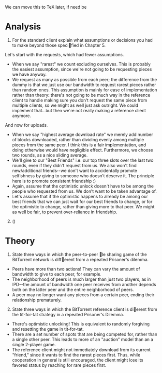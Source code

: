 We can move this to TeX later, if need be

# Analysis
1. For the standard client explain what assumptions or decisions you had to make beyond
those specified in Chapter 5.

  Let's start with the requests, which had fewer assumptions.
  * When we say "rarest" we count excluding ourselves. This is
    probably the easiest assumption, since we're not going to
    be requesting pieces we have anyway.
  * We request as many as possible from each peer; the difference
    from the dummy is that we just use our bandwidth to request
    rarest pieces rather than random ones. This assumption is
    mainly for ease of implementation rather than theory:
    there's not going to be much way in the reference client
    to handle making sure you don't request the same piece
    from multiple clients, so we might as well just ask outright.
    We could implement that...but then we're not really making
    a reference client anymore.  

  And now for uploads.  
  * When we say "highest average download rate" we merely
    add number of blocks downloaded, rather than dividing
    evenly among multiple pieces from the same peer. I think
    this is a fair implementation, and doing otherwise would
    have negligible effect. Furthermore, we choose two rounds,
    as a nice sliding average.
  * We'll give to our "Best Friends" i.e. our top three slots
    over the last two rounds, even if they didn't request from
    us. We also won't find new/additional friends--we don't want to
    accidentally promote selfishness by giving to someone who
    doesn't deserve it. The principle here is to promote consistent friendship :)
  * Again, assume that the optimistic unlock doesn't have to be among
    the people who requested from us. We don't want to be taken
    advantage of.
  * Let's assume that if the optimistic happens to already be
    among our best friends that we can just wait for our best
    friends to change, or for the optimistic to change, rather
    than giving more to that peer. We might as well be fair,
    to prevent over-reliance in friendship.

2. ()
# Theory
1. State three ways in which the peer-to-peer le sharing game of the BitTorrent network is different from a repeated Prisoner's dilemma.

  * Peers have more than two actions! They can vary the amount of bandwidth to give to each peer, for example.
  * The neighborhood of peers is much larger than just two players, as in IPD--the amount of bandwidth one peer
    receives from another depends both on the latter peer and the entire neighborhood of peers.
  * A peer may no longer want any pieces from a certain peer, ending their relationship prematurely.

2. State three ways in which the BitTorrent reference client is dierent from the tit-for-tat strategy in a repeated Prisoner's Dilemma.

  * There's optimistic unlocking! This is equivalent to randomly forgiving and resetting the game in tit-for-tat.
  * There are a set number of spots that are being competed for, rather than a single other peer. This leads to
    more of an "auction" model than an a single 2-player game.
  * The reference client might not immediately download from its current "friend," since it wants to find the rarest pieces
    first. Thus, while cooperation in general is still encouraged, the client might lose its favored status by
    reaching for rare pieces first.
